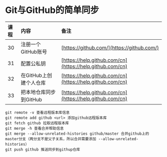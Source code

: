 # Git与GitHub的简单同步

|课程|内容|备注|
|:--|:--|:--|
|30 | 注册一个GitHub账号|[https://github.com/](https://github.com/)|
|31 | 配置公私钥|[https://help.github.com/cn](https://help.github.com/cn)|
|32 | 在GitHub上创建个人仓库|[https://help.github.com/cn](https://help.github.com/cn)|
|33 | 把本地仓库同步到GitHub|[https://help.github.com/cn](https://help.github.com/cn)|


```shell
git remote -v 查看远程版本库信息
git remote add github <url> 添加github远程版本库
git fetch github 拉取远程版本库
git merge -h 查看合并帮助信息
git merge --allow-unrelated-histories github/master 合并github上的master分支（两分支不是父子关系，所以合并需要添加 --allow-unrelated-histories）
git push github 推送同步到githup仓库
```

